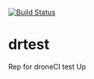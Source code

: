 [![Build Status](http://54.93.172.184/api/badge/github.com/vodafon/drtest/status.svg?branch=test)](http://54.93.172.184/github.com/vodafon/drtest)
# drtest
Rep for droneCI test
Up
